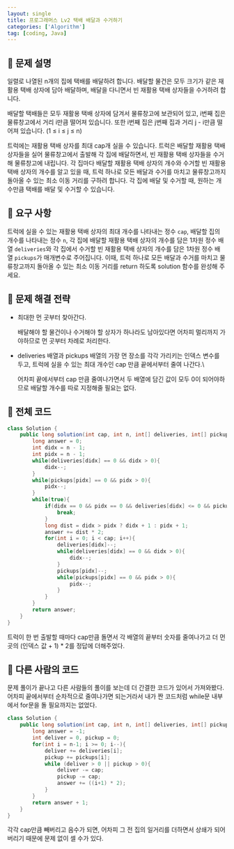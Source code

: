 ```yaml
---
layout: single
title: 프로그래머스 Lv2 택배 배달과 수거하기
categories: ['Algorithm']
tag: [coding, Java]
---
```




## 📘 문제 설명

 일렬로 나열된 n개의 집에 택배를 배달하려 합니다. 배달할 물건은 모두 크기가 같은 재활용 택배 상자에 담아 배달하며, 배달을 다니면서 빈 재활용 택배 상자들을 수거하려 합니다.

 배달할 택배들은 모두 재활용 택배 상자에 담겨서 물류창고에 보관되어 있고, i번째 집은 물류창고에서 거리 i만큼 떨어져 있습니다. 또한 i번째 집은 j번째 집과 거리 j - i만큼 떨어져 있습니다. (1 ≤ i ≤ j ≤ n)

 트럭에는 재활용 택배 상자를 최대 cap개 실을 수 있습니다. 트럭은 배달할 재활용 택배 상자들을 실어 물류창고에서 출발해 각 집에 배달하면서, 빈 재활용 택배 상자들을 수거해 물류창고에 내립니다. 각 집마다 배달할 재활용 택배 상자의 개수와 수거할 빈 재활용 택배 상자의 개수를 알고 있을 때, 트럭 하나로 모든 배달과 수거를 마치고 물류창고까지 돌아올 수 있는 최소 이동 거리를 구하려 합니다. 각 집에 배달 및 수거할 때, 원하는 개수만큼 택배를 배달 및 수거할 수 있습니다.

## 📘 요구 사항

 트럭에 실을 수 있는 재활용 택배 상자의 최대 개수를 나타내는 정수 `cap`, 배달할 집의 개수를 나타내는 정수 `n`, 각 집에 배달할 재활용 택배 상자의 개수를 담은 1차원 정수 배열 `deliveries`와 각 집에서 수거할 빈 재활용 택배 상자의 개수를 담은 1차원 정수 배열 `pickups`가 매개변수로 주어집니다. 이때, 트럭 하나로 모든 배달과 수거를 마치고 물류창고까지 돌아올 수 있는 최소 이동 거리를 return 하도록 solution 함수를 완성해 주세요.

## 📖 문제 해결 전략

- 최대한 먼 곳부터 찾아간다.
    
    배달해야 할 물건이나 수거해야 할 상자가 하나라도 남아있다면 어차피 멀리까지 가야하므로 먼 곳부터 차례로 처리한다.
    
- deliveries 배열과 pickups 배열의 가장 먼 장소를 각각 가리키는 인덱스 변수를 두고, 트럭에 실을 수 있는 최대 개수인 cap 만큼 끝에서부터 줄여 나간다.\
    
    어차피 끝에서부터 cap 만큼 줄여나가면서 두 배열에 담긴 값이 모두 0이 되어야하므로 배달할 개수를 따로 지정해줄 필요는 없다.
    

## 📖 전체 코드

```java
class Solution {
    public long solution(int cap, int n, int[] deliveries, int[] pickups) {
        long answer = 0;
        int didx = n - 1;
        int pidx = n - 1;
        while(deliveries[didx] == 0 && didx > 0){
            didx--;
        }
        while(pickups[pidx] == 0 && pidx > 0){
            pidx--;
        }
        while(true){
            if(didx == 0 && pidx == 0 && deliveries[didx] <= 0 && pickups[pidx] <= 0){
                break;
            }
            long dist = didx > pidx ? didx + 1 : pidx + 1;
            answer += dist * 2;
            for(int i = 0; i < cap; i++){
                deliveries[didx]--;
                while(deliveries[didx] == 0 && didx > 0){
                    didx--;
                }
                pickups[pidx]--;
                while(pickups[pidx] == 0 && pidx > 0){
                    pidx--;
                }
            }
        }
        return answer;
    }
}
```

트럭이 한 번 출발할 때마다 cap만큼 돌면서 각 배열의 끝부터 숫자를 줄여나가고 더 먼 곳의 (인덱스 값 + 1) * 2를 정답에 더해주었다.

## 📖 다른 사람의 코드

 문제 풀이가 끝나고 다른 사람들의 풀이를 보는데 더 간결한 코드가 있어서 가져와봤다. 어차피 끝에서부터 순차적으로 줄여나가면 되는거라서 내가 짠 코드처럼 while문 내부에서 for문을 돌 필요까지는 없었다.

```java
class Solution {
    public long solution(int cap, int n, int[] deliveries, int[] pickups) {
        long answer = -1;
        int deliver = 0, pickup = 0;
        for(int i = n-1; i >= 0; i--){
            deliver += deliveries[i];
            pickup += pickups[i];
            while (deliver > 0 || pickup > 0){
                deliver -= cap;
                pickup -= cap;
                answer += ((i+1) * 2);
            }
        }
        return answer + 1;
    }
}
```

각각  cap만큼 빼버리고 음수가 되면, 어차피 그 전 집의 일거리를 더하면서 상쇄가 되어버리기 때문에 문제 없이 셀 수가 있다.